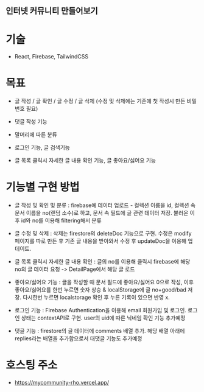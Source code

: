 
## 인터넷 커뮤니티 만들어보기

# 기술
- React, Firebase, TailwindCSS

# 목표
- 글 작성 / 글 확인 / 글 수정 / 글 삭제 (수정 및 삭제에는 기존에 첫 작성시 만든 비밀번호 필요)

- 댓글 작성 기능

- 말머리에 따른 분류

- 로그인 기능, 글 검색기능

- 글 목록 클릭시 자세한 글 내용 확인 기능, 글 좋아요/싫어요 기능


# 기능별 구현 방법
- 글 작성 및 확인 및 분류 : firebase에 데이터 업로드 - 컬렉션 이름을 id, 컬렉션 속 문서 이름을 no(랜덤 소수)로 하고, 문서 속 필드에 글 관련 데이터 저장. 불러온 이후 id와 no를 이용해 filtering해서 분류

- 글 수정 및 삭제 : 삭제는 firestore의 deleteDoc 기능으로 구현. 수정은 modify 페이지를 따로 만든 후 기존 글 내용을 받아와서 수정 후
updateDoc을 이용해 업데이트.

- 글 목록 클릭시 자세한 글 내용 확인 : 글의 no를 이용해 클릭시 firebase에 해당 no의 글 데이터 요청 -> DetailPage에서 해당 글 로드

- 좋아요/싫어요 기능 : 글을 작성할 때 문서 필드에 좋아요/싫어요 0으로 작성, 이후 좋아요/싫어요를 한번 누르면 숫자 상승 & localStorage에 글 no+good/bad 저장. 다시한번 누르면 localstorage 확인 후 누른 기록이 있으면 반영 x.

- 로그인 기능 : Firebase Authentication을 이용해 email 회원가입 및 로그인. 로그인 상태는 contextAPI로 구현. user의 uid에 따른 닉네임 확인 기능 추가예정

- 댓글 기능 : firestore의 글 데이터에 comments 배열 추가. 해당 배열 아래에 replies라는 배열을 추가함으로서 대댓글 기능도 추가예정



# 호스팅 주소
- https://mycommunity-rho.vercel.app/
